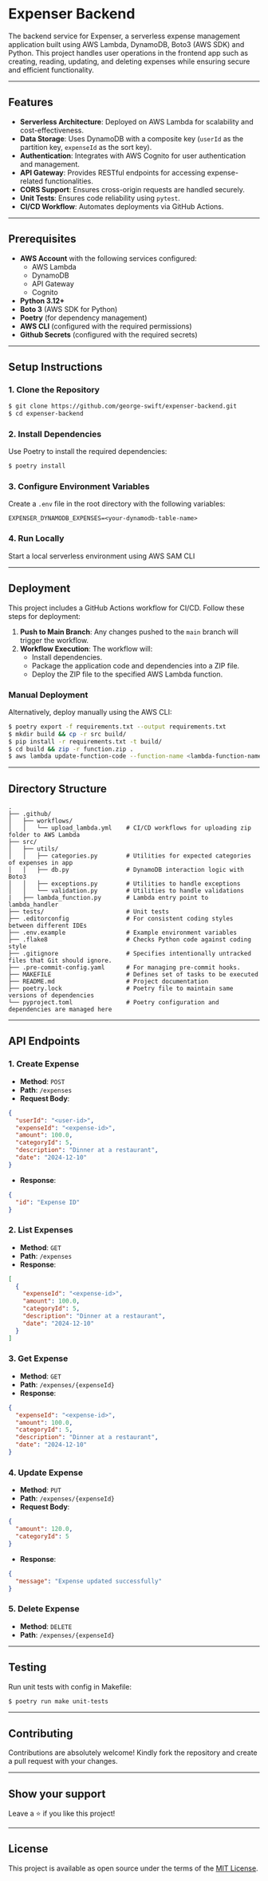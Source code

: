 # Expenser Backend

The backend service for Expenser, a serverless expense management application built using AWS Lambda, DynamoDB, Boto3 (AWS SDK) and Python. This project handles user operations in the frontend app such as creating, reading, updating, and deleting expenses while ensuring secure and efficient functionality.

---

## Features

- **Serverless Architecture**: Deployed on AWS Lambda for scalability and cost-effectiveness.
- **Data Storage**: Uses DynamoDB with a composite key (`userId` as the partition key, `expenseId` as the sort key).
- **Authentication**: Integrates with AWS Cognito for user authentication and management.
- **API Gateway**: Provides RESTful endpoints for accessing expense-related functionalities.
- **CORS Support**: Ensures cross-origin requests are handled securely.
- **Unit Tests**: Ensures code reliability using `pytest`.
- **CI/CD Workflow**: Automates deployments via GitHub Actions.

---

## Prerequisites

- **AWS Account** with the following services configured:
  - AWS Lambda
  - DynamoDB
  - API Gateway
  - Cognito
- **Python 3.12+**
- **Boto 3** (AWS SDK for Python)
- **Poetry** (for dependency management)
- **AWS CLI** (configured with the required permissions)
- **Github Secrets** (configured with the required secrets)

---

## Setup Instructions

### 1. Clone the Repository

```bash
$ git clone https://github.com/george-swift/expenser-backend.git
$ cd expenser-backend
```

### 2. Install Dependencies

Use Poetry to install the required dependencies:

```bash
$ poetry install
```

### 3. Configure Environment Variables

Create a `.env` file in the root directory with the following variables:

```
EXPENSER_DYNAMODB_EXPENSES=<your-dynamodb-table-name>
```

### 4. Run Locally

Start a local serverless environment using AWS SAM CLI

---

## Deployment

This project includes a GitHub Actions workflow for CI/CD. Follow these steps for deployment:

1. **Push to Main Branch**: Any changes pushed to the `main` branch will trigger the workflow.
2. **Workflow Execution**: The workflow will:
   - Install dependencies.
   - Package the application code and dependencies into a ZIP file.
   - Deploy the ZIP file to the specified AWS Lambda function.

### Manual Deployment

Alternatively, deploy manually using the AWS CLI:

```bash
$ poetry export -f requirements.txt --output requirements.txt
$ mkdir build && cp -r src build/
$ pip install -r requirements.txt -t build/
$ cd build && zip -r function.zip .
$ aws lambda update-function-code --function-name <lambda-function-name> --zip-file fileb://function.zip
```

---

## Directory Structure

```
.
├── .github/
│   ├── workflows/
│   │   └── upload_lambda.yml    # CI/CD workflows for uploading zip folder to AWS Lambda
├── src/
│   ├── utils/
│   │   ├── categories.py        # Utilities for expected categories of expenses in app
│   │   ├── db.py                # DynamoDB interaction logic with Boto3
│   │   ├── exceptions.py        # Utilities to handle exceptions
│   │   └── validation.py        # Utilities to handle validations
|   ├── lambda_function.py       # Lambda entry point to lambda_handler
├── tests/                       # Unit tests
├── .editorconfig                # For consistent coding styles between different IDEs
├── .env.example                 # Example environment variables
├── .flake8                      # Checks Python code against coding style
├── .gitignore                   # Specifies intentionally untracked files that Git should ignore.
├── .pre-commit-config.yaml      # For managing pre-commit hooks.
├── MAKEFILE                     # Defines set of tasks to be executed
├── README.md                    # Project documentation
├── poetry.lock                  # Poetry file to maintain same versions of dependencies
└── pyproject.toml               # Poetry configuration and dependencies are managed here
```

---

## API Endpoints

### 1. **Create Expense**

- **Method**: `POST`
- **Path**: `/expenses`
- **Request Body**:

```json
{
  "userId": "<user-id>",
  "expenseId": "<expense-id>",
  "amount": 100.0,
  "categoryId": 5,
  "description": "Dinner at a restaurant",
  "date": "2024-12-10"
}
```

- **Response**:

```json
{
  "id": "Expense ID"
}
```

### 2. **List Expenses**

- **Method**: `GET`
- **Path**: `/expenses`
- **Response**:

```json
[
  {
    "expenseId": "<expense-id>",
    "amount": 100.0,
    "categoryId": 5,
    "description": "Dinner at a restaurant",
    "date": "2024-12-10"
  }
]
```

### 3. **Get Expense**

- **Method**: `GET`
- **Path**: `/expenses/{expenseId}`
- **Response**:

```json
{
  "expenseId": "<expense-id>",
  "amount": 100.0,
  "categoryId": 5,
  "description": "Dinner at a restaurant",
  "date": "2024-12-10"
}
```

### 4. **Update Expense**

- **Method**: `PUT`
- **Path**: `/expenses/{expenseId}`
- **Request Body**:

```json
{
  "amount": 120.0,
  "categoryId": 5
}
```

- **Response**:

```json
{
  "message": "Expense updated successfully"
}
```

### 5. **Delete Expense**

- **Method**: `DELETE`
- **Path**: `/expenses/{expenseId}`

---

## Testing

Run unit tests with config in Makefile:

```bash
$ poetry run make unit-tests
```

---

## Contributing

Contributions are absolutely welcome! Kindly fork the repository and create a pull request with your changes.

---

## Show your support

Leave a ⭐️ if you like this project!

---

## License

This project is available as open source under the terms of the [MIT License](https://opensource.org/licenses/MIT).

